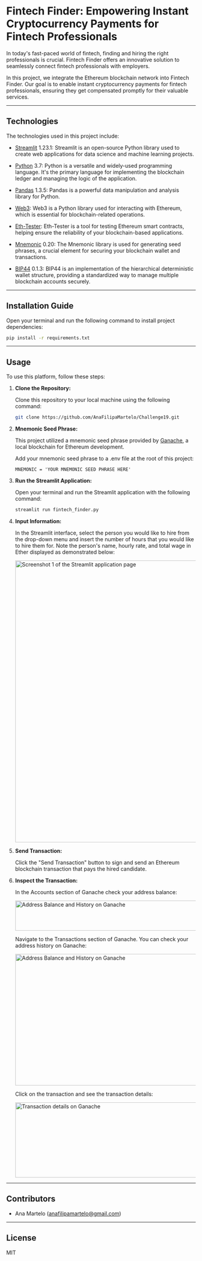 # Fintech Finder: Empowering Instant Cryptocurrency Payments for Fintech Professionals

In today's fast-paced world of fintech, finding and hiring the right professionals is crucial. Fintech Finder offers an innovative solution to seamlessly connect fintech professionals with employers. 

In this project, we integrate the Ethereum blockchain network into Fintech Finder. Our goal is to enable instant cryptocurrency payments for fintech professionals, ensuring they get compensated promptly for their valuable services.

---

## Technologies

The technologies used in this project include:

   * [Streamlit](https://streamlit.io/) 1.23.1: Streamlit is an open-source Python library used to create web applications for data science and machine learning projects.

   * [Python](https://www.python.org/) 3.7: Python is a versatile and widely-used programming language. It's the primary language for implementing the blockchain ledger and managing the logic of the application.

   * [Pandas](https://pandas.pydata.org/) 1.3.5: Pandas is a powerful data manipulation and analysis library for Python.

   * [Web3](https://web3py.readthedocs.io/en/stable/overview.html): Web3 is a Python library used for interacting with Ethereum, which is essential for blockchain-related operations.

   * [Eth-Tester](https://pypi.org/project/ethereum-tester/0.1.0a4/): Eth-Tester is a tool for testing Ethereum smart contracts, helping ensure the reliability of your blockchain-based applications.

   * [Mnemonic](https://pypi.org/project/mnemonic/) 0.20: The Mnemonic library is used for generating seed phrases, a crucial element for securing your blockchain wallet and transactions.

   * [BIP44](https://pypi.org/project/bip44/) 0.1.3: BIP44 is an implementation of the hierarchical deterministic wallet structure, providing a standardized way to manage multiple blockchain accounts securely.
   

---

## Installation Guide

Open your terminal and run the following command to install project dependencies:

```bash
pip install -r requirements.txt
```

---

## Usage

To use this platform, follow these steps:

1. **Clone the Repository:** 

   Clone this repository to your local machine using the following command:

   ```bash
   git clone https://github.com/AnaFilipaMartelo/Challenge19.git

2. **Mnemonic Seed Phrase:** 

    This project utilized a mnemonic seed phrase provided by [Ganache](https://trufflesuite.com/ganache/), a local blockchain for Ethereum development. 

    Add your mnemonic seed phrase to a .env file at the root of this project:

    ```
    MNEMONIC = 'YOUR MNEMONIC SEED PHRASE HERE'
    ```

3. **Run the Streamlit Application:** 

    Open your terminal and run the Streamlit application with the following command:

     ```bash
    streamlit run fintech_finder.py

4. **Input Information:** 
   
    In the Streamlit interface, select the person you would like to hire from the drop-down menu and insert the number of hours that you would like to hire them for. Note the person's name, hourly rate, and total wage in Ether displayed as demonstrated below: 

    <img src="Images/Screenshot.png" alt="Screenshot 1 of the Streamlit application page" width="800" height="750">


5. **Send Transaction:** 

    Click the "Send Transaction" button to sign and send an Ethereum blockchain transaction that pays the hired candidate. 

5. **Inspect the Transaction:**  

    In the Accounts section of Ganache check your address balance:

    <img src="Images/MyAddressBalance.png" alt="Address Balance and History on Ganache" width="700" height="80">

    Navigate to the Transactions section of Ganache. You can check your address history on Ganache:  

    <img src="Images/TransactionHistory.png" alt="Address Balance and History on Ganache" width="850" height="350">


    Click on the transaction and see the transaction details:

    <img src="Images/TransactionDetails.png" alt="Transaction details on Ganache" width="800" height="200">


---


## Contributors

* Ana Martelo (anafilipamartelo@gmail.com)

---

## License

MIT
